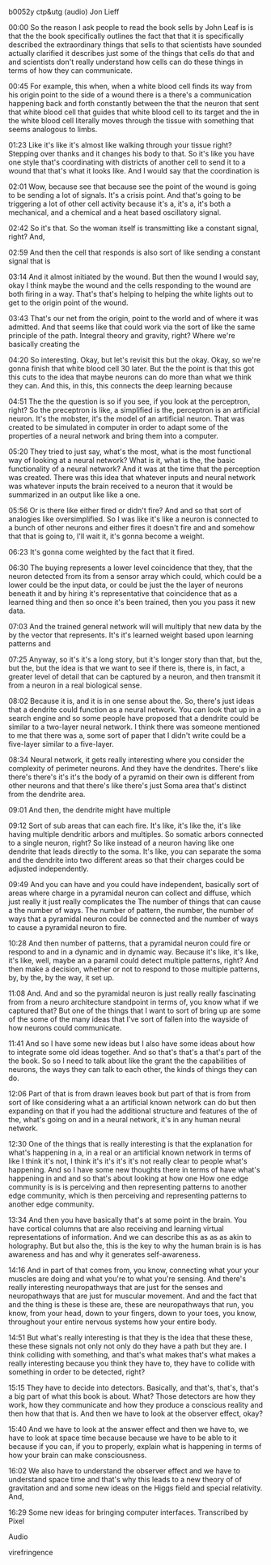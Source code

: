 b0052y ctp&utg (audio) Jon Lieff

00:00
So the reason I ask people to read the book sells by John Leaf is is that the the book specifically outlines the fact that that it is specifically described the extraordinary things that sells to that scientists have sounded actually clarified it describes just some of the things that cells do that and and scientists don't really understand how cells can do these things in terms of how they can communicate.

00:45
For example, this when, when a white blood cell finds its way from his origin point to the side of a wound there is a there's a communication happening back and forth constantly between the that the neuron that sent that white blood cell that guides that white blood cell to its target and the in the white blood cell literally moves through the tissue with something that seems analogous to limbs.

01:23
Like it's like it's almost like walking through your tissue right? Stepping over thanks and it changes his body to that. So it's like you have one style that's coordinating with districts of another cell to send it to a wound that that's what it looks like. And I would say that the coordination is

02:01
Wow, because see that because see the point of the wound is going to be sending a lot of signals. It's a crisis point. And that's going to be triggering a lot of other cell activity because it's a, it's a, it's both a mechanical, and a chemical and a heat based oscillatory signal.

02:42
So it's that. So the woman itself is transmitting like a constant signal, right? And,

02:59
And then the cell that responds is also sort of like sending a constant signal that is

03:14
And it almost initiated by the wound. But then the wound I would say, okay I think maybe the wound and the cells responding to the wound are both firing in a way. That's that's helping to helping the white lights out to get to the origin point of the wound.

03:43
That's our net from the origin, point to the world and of where it was admitted. And that seems like that could work via the sort of like the same principle of the path. Integral theory and gravity, right? Where we're basically creating the

04:20
So interesting. Okay, but let's revisit this but the okay. Okay, so we're gonna finish that white blood cell 30 later. But the the point is that this got this cuts to the idea that maybe neurons can do more than what we think they can. And this, in this, this connects the deep learning because

04:51
The the the question is so if you see, if you look at the perceptron, right? So the preceptron is like, a simplified is the, perceptron is an artificial neuron. It's the mobster, it's the model of an artificial neuron. That was created to be simulated in computer in order to adapt some of the properties of a neural network and bring them into a computer.

05:20
They tried to just say, what's the most, what is the most functional way of looking at a neural network? What is it, what is the, the basic functionality of a neural network? And it was at the time that the perception was created. There was this idea that whatever inputs and neural network was whatever inputs the brain received to a neuron that it would be summarized in an output like like a one.

05:56
Or is there like either fired or didn't fire? And and so that sort of analogies like oversimplified. So I was like it's like a neuron is connected to a bunch of other neurons and either fires it doesn't fire and and somehow that that is going to, I'll wait it, it's gonna become a weight.

06:23
It's gonna come weighted by the fact that it fired.

06:30
The buying represents a lower level coincidence that they, that the neuron detected from its from a sensor array which could, which could be a lower could be the input data, or could be just the the layer of neurons beneath it and by hiring it's representative that coincidence that as a learned thing and then so once it's been trained, then you you pass it new data.

07:03
And the trained general network will will multiply that new data by the by the vector that represents. It's it's learned weight based upon learning patterns and

07:25
Anyway, so it's it's a long story, but it's longer story than that, but the, but the, but the idea is that we want to see if there is, there is, in fact, a greater level of detail that can be captured by a neuron, and then transmit it from a neuron in a real biological sense.

08:02
Because it is, and it is in one sense about the. So, there's just ideas that a dendrite could function as a neural network. You can look that up in a search engine and so some people have proposed that a dendrite could be similar to a two-layer neural network. I think there was someone mentioned to me that there was a, some sort of paper that I didn't write could be a five-layer similar to a five-layer.

08:34
Neural network, it gets really interesting where you consider the complexity of perimeter neurons. And they have the dendrites. There's like there's there's it's it's the body of a pyramid on their own is different from other neurons and that there's like there's just Soma area that's distinct from the dendrite area.

09:01
And then, the dendrite might have multiple

09:12
Sort of sub areas that can each fire. It's like, it's like the, it's like having multiple dendritic arbors and multiples. So somatic arbors connected to a single neuron, right? So like instead of a neuron having like one dendrite that leads directly to the soma. It's like, you can separate the soma and the dendrite into two different areas so that their charges could be adjusted independently.

09:49
And you can have and you could have independent, basically sort of areas where charge in a pyramidal neuron can collect and diffuse, which just really it just really complicates the The number of things that can cause a the number of ways. The number of pattern, the number, the number of ways that a pyramidal neuron could be connected and the number of ways to cause a pyramidal neuron to fire.

10:28
And then number of patterns, that a pyramidal neuron could fire or respond to and in a dynamic and in dynamic way. Because it's like, it's like, it's like, well, maybe an a paramil could detect multiple patterns, right? And then make a decision, whether or not to respond to those multiple patterns, by, by the, by the way, it set up.

11:08
And. And and so the pyramidal neuron is just really really fascinating from from a neuro architecture standpoint in terms of, you know what if we captured that? But one of the things that I want to sort of bring up are some of the some of the many ideas that I've sort of fallen into the wayside of how neurons could communicate.

11:41
And so I have some new ideas but I also have some ideas about how to integrate some old ideas together. And so that's that's a that's part of the the book. So so I need to talk about like the grant the the capabilities of neurons, the ways they can talk to each other, the kinds of things they can do.

12:06
Part of that is from drawn leaves book but part of that is from from sort of like considering what a an artificial known network can do but then expanding on that if you had the additional structure and features of the of the, what's going on and in a neural network, it's in any human neural network.

12:30
One of the things that is really interesting is that the explanation for what's happening in a, in a real or an artificial known network in terms of like I think it's not, I think it's it's it's it's not really clear to people what's happening. And so I have some new thoughts there in terms of have what's happening in and and so that's about looking at how one How one edge community is is is perceiving and then representing patterns to another edge community, which is then perceiving and representing patterns to another edge community.

13:34
And then you have basically that's at some point in the brain. You have cortical columns that are also receiving and learning virtual representations of information. And we can describe this as as as akin to holography. But but also the, this is the key to why the human brain is is has awareness and has and why it generates self-awareness.

14:16
And in part of that comes from, you know, connecting what your your muscles are doing and what you're to what you're sensing. And there's really interesting neuropathways that are just for the senses and neuropathways that are just for muscular movement. And and the fact that and the thing is these is these are, these are neuropathways that run, you know, from your head, down to your fingers, down to your toes, you know, throughout your entire nervous systems how your entire body.

14:51
But what's really interesting is that they is the idea that these these, these these signals not only not only do they have a path but they are. I think colliding with something, and that's what makes that's what makes a really interesting because you think they have to, they have to collide with something in order to be detected, right?

15:15
They have to decide into detectors. Basically, and that's, that's, that's a big part of what this book is about. What? Those detectors are how they work, how they communicate and how they produce a conscious reality and then how that that is. And then we have to look at the observer effect, okay?

15:40
And we have to look at the answer effect and then we have to, we have to look at space time because because we have to be able to it because if you can, if you to properly, explain what is happening in terms of how your brain can make consciousness.

16:02
We also have to understand the observer effect and we have to understand space time and that's why this leads to a new theory of of gravitation and and some new ideas on the Higgs field and special relativity. And,

16:29
Some new ideas for bringing computer interfaces.
Transcribed by Pixel

Audio

virefringence